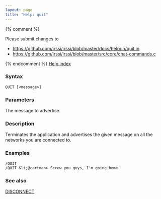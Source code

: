 ```yaml
---
layout: page
title: "Help: quit"
---
```


{% comment %}

Please submit changes to
- https://github.com/irssi/irssi/blob/master/docs/help/in/quit.in
- https://github.com/irssi/irssi/blob/master/src/core/chat-commands.c


{% endcomment %}
[Help index](/documentation/help)

### Syntax ###

<div class="highlight irssisyntax"><pre style="\-\-cmdlen:4ch"><code><span class="synB">QUIT</span> <span class="syn10">[<span class="syn09">&lt;message></span>]</span></code></pre></div>



### Parameters ###

The message to advertise.

### Description ###

Terminates the application and advertises the given message on all the
networks you are connected to.

### Examples ###

    /QUIT
    /QUIT &lt;@cartman> Screw you guys, I'm going home!

### See also ###
[DISCONNECT](/documentation/help/disconnect)


